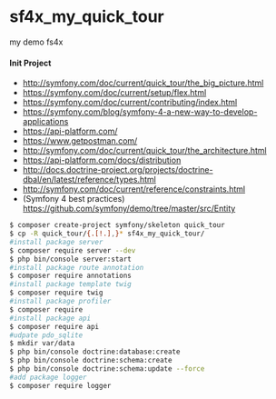 # sf4x_my_quick_tour
my demo fs4x
#### Init Project
- http://symfony.com/doc/current/quick_tour/the_big_picture.html
- https://symfony.com/doc/current/setup/flex.html
- https://symfony.com/doc/current/contributing/index.html
- https://symfony.com/blog/symfony-4-a-new-way-to-develop-applications
- https://api-platform.com/
- https://www.getpostman.com/
- http://symfony.com/doc/current/quick_tour/the_architecture.html
- https://api-platform.com/docs/distribution
- http://docs.doctrine-project.org/projects/doctrine-dbal/en/latest/reference/types.html
- http://symfony.com/doc/current/reference/constraints.html
- (Symfony 4 best practices) https://github.com/symfony/demo/tree/master/src/Entity
```bash
$ composer create-project symfony/skeleton quick_tour
$ cp -R quick_tour/{.[!.],}* sf4x_my_quick_tour/
#install package server
$ composer require server --dev
$ php bin/console server:start
#install package route annotation
$ composer require annotations
#install package template twig
$ composer require twig
#install package profiler
$ composer require 
#install package api
$ composer require api
#udpate pdo_sqlite
$ mkdir var/data
$ php bin/console doctrine:database:create
$ php bin/console doctrine:schema:create
$ php bin/console doctrine:schema:update --force
#add package logger
$ composer require logger
```